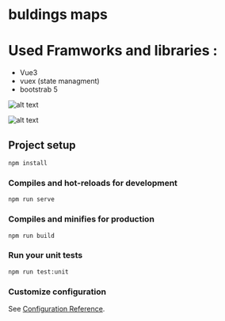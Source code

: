# buldings maps

# Used Framworks and libraries :

- Vue3
- vuex (state managment)
- bootstrab 5
  

![alt text](https://github.com/AbdallahElgamil/e-commerce-react/blob/main/buildings_map.jpg?raw=true)

![alt text](https://github.com/AbdallahElgamil/e-commerce-react/blob/main/buildings_maps2.jpg?raw=true)



## Project setup
```
npm install
```

### Compiles and hot-reloads for development
```
npm run serve
```

### Compiles and minifies for production
```
npm run build
```

### Run your unit tests
```
npm run test:unit
```

### Customize configuration
See [Configuration Reference](https://cli.vuejs.org/config/).
